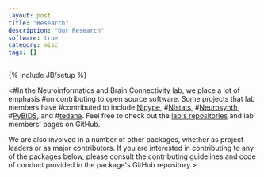 ```yaml
---
layout: post
title: "Research"
description: "Our Research"
software: true
category: misc
tags: []
---
```

{% include JB/setup %}

<#In the Neuroinformatics and Brain Connectivity lab, we place a lot of emphasis
#on contributing to open source software. Some projects that lab members have
#contributed to include [Nipype](https://github.com/nipy/nipype),
#[Nistats](https://github.com/nistats/nistats),
#[Neurosynth](https://github.com/neurosynth/neurosynth),
#[PyBIDS](https://github.com/INCF/pybids), and
#[tedana](https://github.com/ME-ICA/tedana). Feel free to check out the [lab's repositories](https://github.com/NBCLab) and lab members' pages on GitHub.

We are also involved in a number of other packages, whether as project leaders
or as major contributors. If you are interested in contributing to any of the
packages below, please consult the contributing guidelines and code of conduct
provided in the package's GitHub repository.>
